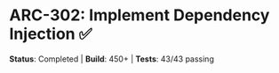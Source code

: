 # ARC-302: Implement Dependency Injection ✅

**Status**: Completed | **Build**: 450+ | **Tests**: 43/43 passing
